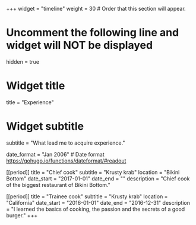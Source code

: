 +++
widget = "timeline"
weight = 30  # Order that this section will appear.

# Uncomment the following line and widget will NOT be displayed
 hidden = true
# Widget title
title = "Experience"
# Widget subtitle
subtitle = "What lead me to acquire experience."

date_format = "Jan 2006" # Date format https://gohugo.io/functions/dateformat/#readout

[[period]]
  title = "Chief cook"
  subtitle = "Krusty krab"
  location = "Bikini Bottom"
  date_start = "2017-01-01"
  date_end = ""
  description = "Chief cook of the biggest restaurant of Bikini Bottom."

[[period]]
  title = "Trainee cook"
  subtitle = "Krusty krab"
  location = "California"
  date_start = "2016-01-01"
  date_end = "2016-12-31"
  description = "I learned the basics of cooking, the passion and the secrets of a good burger."
+++
